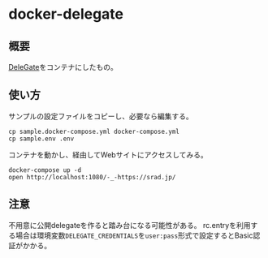 # docker-delegate

## 概要

[DeleGate](https://ja.wikipedia.org/wiki/DeleGate)をコンテナにしたもの。

## 使い方

サンプルの設定ファイルをコピーし、必要なら編集する。

```shell
cp sample.docker-compose.yml docker-compose.yml
cp sample.env .env
```

コンテナを動かし、経由してWebサイトにアクセスしてみる。

```shell
docker-compose up -d
open http://localhost:1080/-_-https://srad.jp/
```

## 注意

不用意に公開delegateを作ると踏み台になる可能性がある。
rc.entryを利用する場合は環境変数`DELEGATE_CREDENTIALS`を`user:pass`形式で設定するとBasic認証がかかる。

